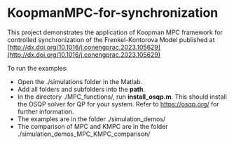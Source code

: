 # KoopmanMPC-for-synchronization

This project demonstrates the application of Koopman MPC framework for controlled synchronization of the Frenkel-Kontorova Model published at 
[http://dx.doi.org/10.1016/j.conengprac.2023.105629](http://dx.doi.org/10.1016/j.conengprac.2023.105629)

To run the examples:
- Open the ./simulations folder in the Matlab.
- Add all folders and subfolders into the **path**.
- In the directory ./MPC_functions/, run **install_osqp.m**. This should install the OSQP solver for QP for your system. Refer to https://osqp.org/ for further information.
- The examples are in the folder ./simulation_demos/
- The comparison of MPC and KMPC are in the folder ./simulation_demos_MPC_KMPC_comparison/